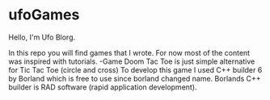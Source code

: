 # ufoGames
Hello, I'm Ufo Blorg.

In this repo you will find games that I wrote.
For now most of the content was inspired with tutorials.
-Game Doom Tac Toe is just simple alternative for Tic Tac Toe (circle and cross)
To develop this game I used C++ builder 6 by Borland which is free to use since borland changed name.
Borlands C++ builder is RAD software (rapid application development). 

